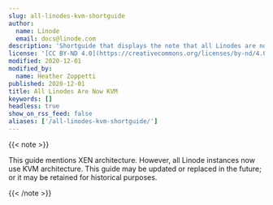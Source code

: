 ```yaml
---
slug: all-linodes-kvm-shortguide
author:
  name: Linode
  email: docs@linode.com
description: 'Shortguide that displays the note that all Linodes are now KVM.'
license: '[CC BY-ND 4.0](https://creativecommons.org/licenses/by-nd/4.0)'
modified: 2020-12-01
modified_by:
  name: Heather Zoppetti
published: 2020-12-01
title: All Linodes Are Now KVM
keywords: []
headless: true
show_on_rss_feed: false
aliases: ['/all-linodes-kvm-shortguide/']
---
```


{{< note >}}

This guide mentions XEN architecture. However, all Linode instances now use KVM architecture. This guide may be updated or replaced in the future; or it may be retained for historical purposes.

{{< /note >}}
